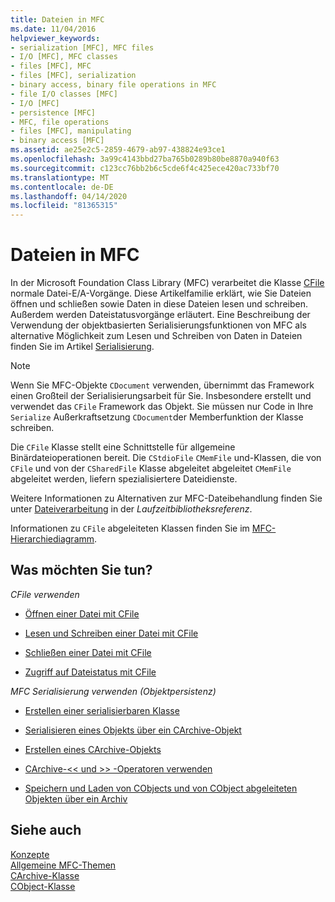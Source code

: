 ```yaml
---
title: Dateien in MFC
ms.date: 11/04/2016
helpviewer_keywords:
- serialization [MFC], MFC files
- I/O [MFC], MFC classes
- files [MFC], MFC
- files [MFC], serialization
- binary access, binary file operations in MFC
- file I/O classes [MFC]
- I/O [MFC]
- persistence [MFC]
- MFC, file operations
- files [MFC], manipulating
- binary access [MFC]
ms.assetid: ae25e2c5-2859-4679-ab97-438824e93ce1
ms.openlocfilehash: 3a99c4143bbd27ba765b0289b80be8870a940f63
ms.sourcegitcommit: c123cc76bb2b6c5cde6f4c425ece420ac733bf70
ms.translationtype: MT
ms.contentlocale: de-DE
ms.lasthandoff: 04/14/2020
ms.locfileid: "81365315"
---
```

# <a name="files-in-mfc"></a>Dateien in MFC

In der Microsoft Foundation Class Library (MFC) verarbeitet die Klasse [CFile](../mfc/reference/cfile-class.md) normale Datei-E/A-Vorgänge. Diese Artikelfamilie erklärt, wie Sie Dateien öffnen und schließen sowie Daten in diese Dateien lesen und schreiben. Außerdem werden Dateistatusvorgänge erläutert. Eine Beschreibung der Verwendung der objektbasierten Serialisierungsfunktionen von MFC als alternative Möglichkeit zum Lesen und Schreiben von Daten in Dateien finden Sie im Artikel [Serialisierung](../mfc/serialization-in-mfc.md).

> [!NOTE]
> Wenn Sie MFC-Objekte `CDocument` verwenden, übernimmt das Framework einen Großteil der Serialisierungsarbeit für Sie. Insbesondere erstellt und verwendet das `CFile` Framework das Objekt. Sie müssen nur Code in Ihre `Serialize` Außerkraftsetzung `CDocument`der Memberfunktion der Klasse schreiben.

Die `CFile` Klasse stellt eine Schnittstelle für allgemeine Binärdateioperationen bereit. Die `CStdioFile` `CMemFile` und-Klassen, die von `CFile` und von der `CSharedFile` Klasse abgeleitet abgeleitet `CMemFile` abgeleitet werden, liefern spezialisiertere Dateidienste.

Weitere Informationen zu Alternativen zur MFC-Dateibehandlung finden Sie unter [Dateiverarbeitung](../c-runtime-library/file-handling.md) in der *Laufzeitbibliotheksreferenz*.

Informationen zu `CFile` abgeleiteten Klassen finden Sie im [MFC-Hierarchiediagramm](../mfc/hierarchy-chart.md).

## <a name="what-do-you-want-to-do"></a>Was möchten Sie tun?

*CFile verwenden*

- [Öffnen einer Datei mit CFile](../mfc/opening-files.md)

- [Lesen und Schreiben einer Datei mit CFile](../mfc/reading-and-writing-files.md)

- [Schließen einer Datei mit CFile](../mfc/closing-files.md)

- [Zugriff auf Dateistatus mit CFile](../mfc/accessing-file-status.md)

*MFC Serialisierung verwenden (Objektpersistenz)*

- [Erstellen einer serialisierbaren Klasse](../mfc/serialization-making-a-serializable-class.md)

- [Serialisieren eines Objekts über ein CArchive-Objekt](../mfc/serialization-serializing-an-object.md)

- [Erstellen eines CArchive-Objekts](../mfc/two-ways-to-create-a-carchive-object.md)

- [CArchive-<\< und >> -Operatoren verwenden](../mfc/using-the-carchive-output-and-input-operators.md)

- [Speichern und Laden von CObjects und von CObject abgeleiteten Objekten über ein Archiv](../mfc/storing-and-loading-cobjects-via-an-archive.md)

## <a name="see-also"></a>Siehe auch

[Konzepte](../mfc/mfc-concepts.md)<br/>
[Allgemeine MFC-Themen](../mfc/general-mfc-topics.md)<br/>
[CArchive-Klasse](../mfc/reference/carchive-class.md)<br/>
[CObject-Klasse](../mfc/reference/cobject-class.md)
